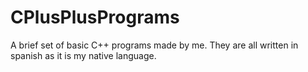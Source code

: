 # CPlusPlusPrograms
A brief set of basic C++ programs made by me. They are all written in spanish as it is my native language.
